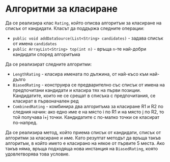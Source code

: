 Алгоритми за класиране
======================

Да се реализира клас `Rating`, който описва алгоритъм за класиране на списък от
кандидати. Класът да поддържа следните операции:
* `public void addDataSource(List<String> candidates)` - задава списък от
имена `candidates`
* `public ArrayList<String> top(int n)` - връща `n`-те най-добри кандидати
според алгоритъма

Да се реализират следните алгоритми:
* `LengthRating` - класира имената по дължина, от най-късо към най-дълго
* `BiasedRating` - конструира се предварително със списък от имена на
предпочитани кандидати и класира тях на първи позиции. Кандидатите, които не се
срещат в списъка с предпочитания, се класират в първоначален ред
* `CombinedRating` - комбинира два алгоритъма за класиране R1 и R2 по следния
начин: ако едно име е на място i по R1 и на място j по R2, то той получава i+j
точки. Кандидатите с по-малко точки се класират по-напред.

Да се реализира метод, който приема списък от кандидати, списък от алгоритми за
класиране и име. Като резултат методът да връща такъв алгоритъм, в който името е
класирано на някое от първите 5 места. Ако такъв няма, връща подходяща нова
инстанция на `BiasedRating`, която удовлетворява това условие.
